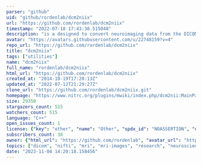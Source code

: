 ```yaml
---
parser: "github"
uid: "github/rordenlab/dcm2niix"
url: "https://github.com/rordenlab/dcm2niix"
timestamp: "2022-07-18 17:43:38.515048"
description: "is a designed to convert neuroimaging data from the DICOM format to the NIfTI format."
avatar: "https://avatars.githubusercontent.com/u/22748159?v=4"
repo_url: "https://github.com/rordenlab/dcm2niix"
title: "dcm2niix"
tags: ["utilities"]
name: "dcm2niix"
full_name: "rordenlab/dcm2niix"
html_url: "https://github.com/rordenlab/dcm2niix"
created_at: "2014-10-19T17:20:13Z"
updated_at: "2022-07-12T21:29:27Z"
clone_url: "https://github.com/rordenlab/dcm2niix.git"
homepage: "https://www.nitrc.org/plugins/mwiki/index.php/dcm2nii:MainPage"
size: 29350
stargazers_count: 515
watchers_count: 515
language: "C++"
open_issues_count: 1
license: {"key": "other", "name": "Other", "spdx_id": "NOASSERTION", "url": null, "node_id": "MDc6TGljZW5zZTA="}
subscribers_count: 38
owner: {"html_url": "https://github.com/rordenlab", "avatar_url": "https://avatars.githubusercontent.com/u/22748159?v=4", "login": "rordenlab", "type": "Organization"}
topics: ["dicom", "nifti", "mri", "mri-images", "research", "neuroscience", "neuroimaging", "jpeg-image", "jpeg", "dicom-images", "dcm", "nii", "gz", "nitrc", "dcm2niix", "mricrogl", "bids-format", "nifti-format"]
date: "2023-11-04 14:20:18.158456"
---
```

